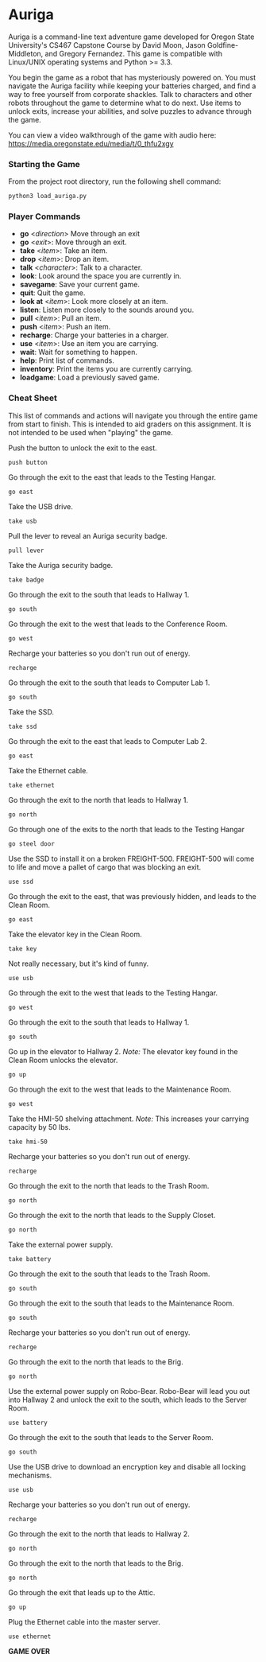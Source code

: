 # Auriga
Auriga is a command-line text adventure game developed for Oregon State University's CS467 Capstone Course by David Moon, Jason Goldfine-Middleton, and Gregory Fernandez.
This game is compatible with Linux/UNIX operating systems and Python >= 3.3.

You begin the game as a robot that has mysteriously powered on. You must navigate
the Auriga facility while keeping your batteries charged, and find a way to free 
yourself from corporate shackles. Talk to characters and other robots throughout
the game to determine what to do next. Use items to unlock exits, increase your 
abilities, and solve puzzles to advance through the game.

You can view a video walkthrough of the game with audio here: https://media.oregonstate.edu/media/t/0_thfu2xgy

### Starting the Game
From the project root directory, run the following shell command:
```bash
python3 load_auriga.py
```

### Player Commands

* **go** \<*direction*\>        Move through an exit
* **go** \<*exit*\>:            Move through an exit.
* **take** \<*item*\>:          Take an item.
* **drop** \<*item*\>:          Drop an item.
* **talk** \<*character*\>:     Talk to a character.
* **look**:                     Look around the space you are currently in.
* **savegame**:                 Save your current game.
* **quit**:                     Quit the game.
* **look at** \<*item*\>:       Look more closely at an item.
* **listen**:                   Listen more closely to the sounds around you.
* **pull** \<*item*\>:          Pull an item.
* **push** \<*item*\>:          Push an item.
* **recharge**:                 Charge your batteries in a charger.
* **use** \<*item*\>:           Use an item you are carrying.
* **wait**:                     Wait for something to happen.
* **help**:                     Print list of commands.
* **inventory**:                Print the items you are currently carrying.
* **loadgame**:                 Load a previously saved game.

### Cheat Sheet
This list of commands and actions will navigate you through the entire game from start to finish. This is intended to aid graders on this assignment. It is not intended to be used when "playing" the game.

Push the button to unlock the exit to the east.
```
push button
```

Go through the exit to the east that leads to the Testing Hangar.
```
go east
```

Take the USB drive.
```
take usb
```

Pull the lever to reveal an Auriga security badge.
```
pull lever
```

Take the Auriga security badge.
```
take badge
```

Go through the exit to the south that leads to Hallway 1.
```
go south
```

Go through the exit to the west that leads to the Conference Room.
```
go west
```

Recharge your batteries so you don't run out of energy.
```
recharge
```

Go through the exit to the south that leads to Computer Lab 1.
```
go south
```

Take the SSD.
```
take ssd
```

Go through the exit to the east that leads to Computer Lab 2.
```
go east
```

Take the Ethernet cable.
```
take ethernet
```

Go through the exit to the north that leads to Hallway 1.
```
go north
```

Go through one of the exits to the north that leads to the Testing Hangar
```
go steel door
```

Use the SSD to install it on a broken FREIGHT-500. FREIGHT-500 will come to
life and move a pallet of cargo that was blocking an exit.
```
use ssd
```

Go through the exit to the east, that was previously hidden, and leads to the
Clean Room.
```
go east
```

Take the elevator key in the Clean Room.
```
take key
```

Not really necessary, but it's kind of funny.
```
use usb
```

Go through the exit to the west that leads to the Testing Hangar.
```
go west
```

Go through the exit to the south that leads to Hallway 1.
```
go south
```

Go up in the elevator to Hallway 2.
*Note:* The elevator key found in the Clean Room unlocks the elevator.
```
go up
```

Go through the exit to the west that leads to the Maintenance Room.
```
go west
```

Take the HMI-50 shelving attachment.
*Note:* This increases your carrying capacity by 50 lbs.
```
take hmi-50
```

Recharge your batteries so you don't run out of energy.
```
recharge
```

Go through the exit to the north that leads to the Trash Room.
```
go north
```

Go through the exit to the north that leads to the Supply Closet.
```
go north
```

Take the external power supply.
```
take battery
```

Go through the exit to the south that leads to the Trash Room.
```
go south
```

Go through the exit to the south that leads to the Maintenance Room.
```
go south
```

Recharge your batteries so you don't run out of energy.
```
recharge
```

Go through the exit to the north that leads to the Brig.
```
go north
```

Use the external power supply on Robo-Bear. Robo-Bear will lead you out into
Hallway 2 and unlock the exit to the south, which leads to the Server Room.
```
use battery
```

Go through the exit to the south that leads to the Server Room.
```
go south
```

Use the USB drive to download an encryption key and disable all locking mechanisms.
```
use usb
```

Recharge your batteries so you don't run out of energy.
```
recharge
```

Go through the exit to the north that leads to Hallway 2.
```
go north
```

Go through the exit to the north that leads to the Brig.
```
go north
```

Go through the exit that leads up to the Attic.
```
go up
```

Plug the Ethernet cable into the master server.
```
use ethernet
```


**GAME OVER**
